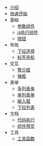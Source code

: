 * [介绍](/readme.md)
* [快速开始](/docs/QuickStart.md.md)
* 基础
   * [参数组件](/components/ds-prop.md)
   * [js执行组件](/components/ds-script.md)
   * [按钮](/components/dsb5-button.md)
* 布局
   * [下拉选择](/components/dsb5-dropdown.md)
   * [标签导航](/components/dsb5-tabs.md)
* 交互
   * [警示框](/components/dsb5-alert.md)
   * [弹框](/components/dsb5-modal.md)
* 表单
   * [多列表单](/components/dsb5-api-params.md)
   * [单列表单](/components/dsb5-function-params.md)
   * [输入框](/components/dsb5-input.md)
   * [下拉列表](/components/dsb5-select.md)
* 文档
   * [代码执行](/components/dsb5-function-execute.md)
   * [组件预览](/components/dsb5-webcomponent-show.md)
* 工具
   * [工具函数](/components/ds-util.md)
